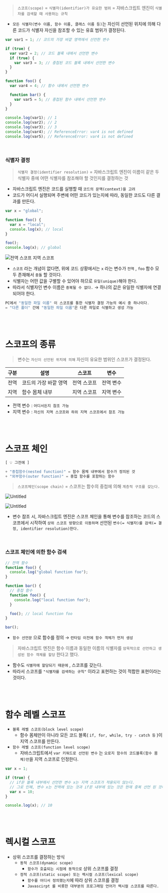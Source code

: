 > `스코프(scope)` = `식별자(identifier)가 유요한 범위` = 자바스크립트 엔진이 `식별자를 검색할 때 사용하는 규칙`

- `모든 식별자(변수 이름, 함수 이름, 클래스 이름 등)`는 자신이 선언된 위치에 의해 다른 코드가 식별자 자신을 참조할 수 있는 유효 범위가 결정된다.

```jsx
var var1 = 1; // 코드의 가장 바깥 영역에서 선언한 변수

if (true) {
  var var2 = 2; // 코드 블록 내에서 선언한 변수
  if (true) {
    var var3 = 3; // 중첩된 코드 블록 내에서 선언한 변수
  }
}

function foo() {
  var var4 = 4; // 함수 내에서 선언한 변수

  function bar() {
    var var5 = 5; // 중첩된 함수 내에서 선언한 변수
  }
}

console.log(var1); // 1
console.log(var2); // 2
console.log(var3); // 3
console.log(var4); // ReferenceError: var4 is not defined
console.log(var5); // ReferenceError: var4 is not defined
```

<br />

### 식별자 결정

> `식별자 결정(identifier resolution)` = 자바스크립트 엔진이 이름이 같은 두 식별자 중에 어떤 식별자를 참조해야 할 것인지를 결정하는 것

- 자바스크립트 엔진은 코드를 실행할 때 `코드의 문맥(context)을 고려`
- 코드가 어디서 실행되며 주변에 어떤 코드가 있는지에 따라, 동일한 코드도 다른 결과를 만든다.

```jsx
var x = "global";

function foo() {
  var x = "local";
  console.log(x); // local
}

foo();
console.log(x); // global
```

![전역 스코프 지역 스코프](https://img1.daumcdn.net/thumb/R1280x0/?scode=mtistory2&fname=https%3A%2F%2Fblog.kakaocdn.net%2Fdn%2Fcn0zjT%2FbtqZoydJdrc%2FvHquKk6Vb0mf4PaExIsZX1%2Fimg.png)

- `스코프` 라는 개념이 없다면, 위에 코드 상황에서는 `x` 라는 변수가 `전역` , `foo` 함수 모두 존재해서 `충돌` 할 것이다.
- 식별자는 어떤 값을 구별할 수 있어야 하므로 `유일(unique)`해야 한다.
- 따라서 식별자인 변수 이름은 `중복될 수 없다.` → 하나의 값은 유일한 식별자에 연결되어야 한다.

```jsx
PC에서 "동일한 파일 이름" 이 스코프를 통한 식별자 결정 가능의 예시 중 하나이다.
= "다른 폴더" 간에 "동일한 파일 이름"은 다른 파일로 식별하고 생성 가능
```

<br />
<br />

# 스코프의 종류

> 변수는 `자신이 선언된 위치에 의해` 자신이 유요한 범위인 스코프가 결정된다.

| 구분 | 설명                  | 스코프      | 변수      |
| ---- | --------------------- | ----------- | --------- |
| 전역 | 코드의 가장 바깥 영역 | 전역 스코프 | 전역 변수 |
| 지역 | 함수 몸체 내부        | 지역 스코프 | 지역 변수 |

- 전역 변수 : `어디서든지 참조 가능`
- 지역 변수 : `자신의 지역 스코프와 하위 지역 스코프에서 참조 가능`

<br />
<br />

# 스코프 체인

```jsx
[ 💡 그전에 ]

+ "중첩함수(nested function)" = 함수 몸체 내부에서 함수가 정의된 것
+ "외부함수(outer function)" = 중첩 함수를 포함하는 함수
```

> `스코프체인(scope chain)` = 스코프는 함수의 중첩에 의해 `계층적 구조를 갖는다.`

![Untitled](https://img1.daumcdn.net/thumb/R1280x0/?scode=mtistory2&fname=https%3A%2F%2Fblog.kakaocdn.net%2Fdn%2FbRWXKo%2FbtrmoqxGHIm%2FcyK2AY7KBpFPGWjKgAtlR0%2Fimg.png)

![Untitled](https://img1.daumcdn.net/thumb/R1280x0/?scode=mtistory2&fname=https%3A%2F%2Fblog.kakaocdn.net%2Fdn%2FKB61b%2FbtrmtfvZhjZ%2FEBV5IMeUh1oeDHUAOgtC7K%2Fimg.png)

- 변수 참조 시, 자바스크립트 엔진은 스코프 체인을 통해 변수를 참조하는 코드의 스코프에서 시작하여 `상위 스코프 방향으로 이동하며` 선언된 `변수(= 식별자)를 검색(= 결정, identifier resolution)한다.`

<br />

### 스코프 체인에 의한 함수 검색

```jsx
// 전역 함수
function foo() {
  console.log("global function foo");
}

function bar() {
  // 중첩 함수
  function foo() {
    console.log("local function foo");
  }

  foo(); // local function foo
}

bar();
```

- `함수 선언문` 으로 함수를 정의 → `런타임 이전에 함수 객체가 먼저 생성`

> 자바스크립트 엔진은 함수 이름과 동일한 이름의 식별자를 `암묵적으로 선언하고 생성된 함수 객체를 할당` 한다고 했다.

- 함수도 `식별자에 할당되기 때문에` , 스코프를 갖는다.
- 따라서 스코프를 `"식별자를 검색하는 규칙"` 이라고 표현하는 것이 적합한 표현이라는 것이다.

<br />
<br />

# 함수 레벨 스코프

- `블록 레벨 스코프(block level scope)`
  - 함수 몸체만이 아니라 모든 코드 블록( `if, for, while, try - catch 등` )이 지역 스코프를 만든다.
- `함수 레벨 스코프(function level scope)`
  - 자바스크립트에서 `var 키워드로 선언된 변수` 는 `오로지 함수의 코드블록(함수 몸체)만`을 지역 스코프로 인정한다.

```jsx
var x = 1;

if (true) {
  // if문 블록 내부에서 선언한 변수 x는 지역 스코프가 적용되지 않는다.
  // 그로 인해, 변수 x는 전역에 있는 것과 if문 내부에 있는 것은 현재 중복 선언 된 것이라 볼 수 있다.
  var x = 10;
}

console.log(x); // 10
```

<br />
<br />

# 렉시컬 스코프

- 상위 스코프를 결정하는 방식
  - `동적 스코프(dynamic scope)`
    - `함수가 호출되는 시점에 동적으로` 상위 스코프를 결정
  - `정적 스코프(static scope) 또는 렉시컬 스코프(lexical scope)`
    - `함수를 어디서 정의했는지`에 따라 상위 스코프를 결정
    - `Javascirpt 를 비롯한 대부분의 프로그래밍 언어가 렉시컬 스코프를 따른다.`
